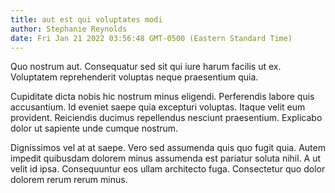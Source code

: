 ```yaml
---
title: aut est qui voluptates modi
author: Stephanie Reynolds
date: Fri Jan 21 2022 03:56:48 GMT-0500 (Eastern Standard Time)
---
```

Quo nostrum aut. Consequatur sed sit qui iure harum facilis ut ex. Voluptatem reprehenderit voluptas neque praesentium quia.

 Cupiditate dicta nobis hic nostrum minus eligendi. Perferendis labore quis accusantium. Id eveniet saepe quia excepturi voluptas. Itaque velit eum provident. Reiciendis ducimus repellendus nesciunt praesentium. Explicabo dolor ut sapiente unde cumque nostrum.

 Dignissimos vel at at saepe. Vero sed assumenda quis quo fugit quia. Autem impedit quibusdam dolorem minus assumenda est pariatur soluta nihil. A ut velit id ipsa. Consequuntur eos ullam architecto fuga. Consectetur quo dolor dolorem rerum rerum minus.